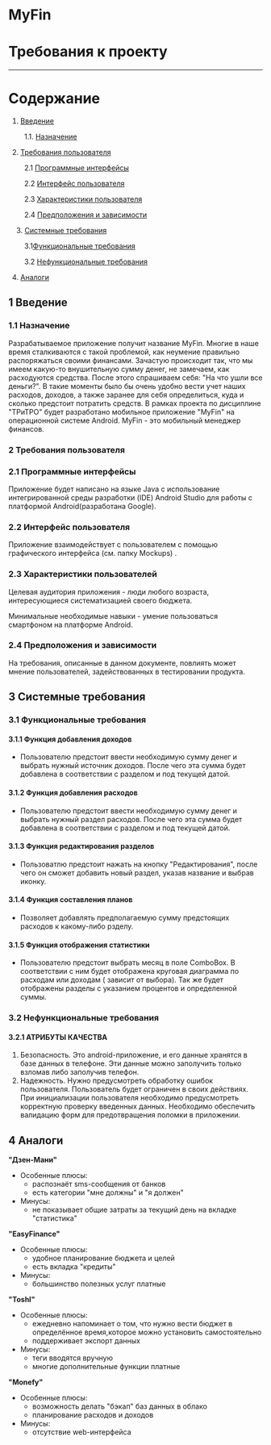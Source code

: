 # MyFin 
# Требования к проекту

---

# Содержание

1. [Введение](#1)

        1.1. [Назначение](#1.1)

2. [Требования пользователя](#2)

        2.1 [Программные интерфейсы](#2.1)

        2.2 [Интерфейс пользователя](#2.2)

        2.3 [Характеристики пользователя](#2.3)

        2.4 [Предположения и зависимости](#2.4)

      3. [Системные требования](#3)

        3.1[Функциональные требования](#3.1)

        3.2 [Нефункциональные требования](#3.2) 
     

4. [Аналоги](#4)

## 1 Введение <a name="1"></a>

### 1.1 Назначение  <a name="1.1"></a>

Разрабатываемое приложение получит название MyFin.
Многие в наше время сталкиваются с такой проблемой, как неумение правильно распоряжаться своими финансами.
Зачастую происходит так, что мы имеем какую-то внушительную сумму денег, не замечаем, как расходуются средства. После этого спрашиваем себя: "На что ушли все деньги?". В такие моменты было бы очень удобно вести учет наших расходов, доходов, а также заранее для себя определиться, куда и сколько предстоит потратить средств.
В рамках проекта по дисциплине "ТРиТРО" будет разработано мобильное приложение "MyFin" на операционной системе Android. MyFin - это мобильный менеджер финансов. 



### 2 Требования пользователя <a name="2"></a>

### 2.1 Программные интерфейсы <a name="2.1"></a>

Приложение будет написано на языке Java с использование интегрированной среды разработки (IDE) Android Studio для работы с платформой Android(разработана Google).

### 2.2 Интерфейс пользователя <a name="2.2"></a>

Приложение взаимодействует с пользователем с помощью графического интерфейса (см. папку Mockups) .

### 2.3 Характеристики пользователей <a name="2.3"></a>
Целевая аудитория приложения - люди любого возраста, интересующиеся систематизацией своего бюджета.

Минимальные необходимые навыки - умение пользоваться смартфоном на платформе Android.

### 2.4 Предположения и зависимости <a name="2.4"></a>
 На требования, описанные в данном документе, повлиять может мнение пользователей, задействованных в тестировании продукта.

## 3 Системные требования <a name="3"></a>
### 3.1 Функциональные требования <a name="3.1"></a>

#### 3.1.1 Функция добавления доходов
* Пользователю предстоит ввести необходимую сумму денег и выбрать нужный источник доходов. После чего эта сумма будет добавлена
в соответствии с разделом и под текущей датой.

#### 3.1.2 Функция добавления расходов
* Пользователю предстоит ввести необходимую сумму денег и выбрать нужный раздел расходов. После чего эта сумма будет добавлена
в соответствии с разделом и под текущей датой.

#### 3.1.3 Функция редактирования разделов
* Пользоватлю предстоит нажать на кнопку "Редактирования", после чего он сможет добавить новый раздел, указав название и выбрав
иконку.

#### 3.1.4 Функция составления планов
* Позволяет добавлять предполагаемую сумму предстоящих расходов к какому-либо рзделу.

#### 3.1.5 Функция отображения статистики
* Пользователю предстоит выбрать месяц в поле ComboBox.
В соответствии с ним будет отображена круговая диаграмма по расходам или доходам ( зависит от выбора).
Так же будет отображены разделы с указанием процентов и определенной суммы.

### 3.2 Нефункциональные требования <a name="3.2"></a>

 #### 3.2.1 АТРИБУТЫ КАЧЕСТВА
1. Безопасность. Это android-приложение, и его данные хранятся в базе данных в телефоне. Эти данные можно заполучить только взломав
либо заполучив телефон.
2. Надежность. Нужно предусмотреть обработку ошибок пользователя. Пользователь будет ограничен в своих действиях.
При инициализации пользователя необходимо предусмотреть корректную проверку введенных данных. Необходимо обеспечить 
валидацию форм для предотвращения поломки в приложении.

## 4 Аналоги <a name="4"></a>
**"Дзен-Мани"**
* Особенные плюсы:
  + распознаёт sms-сообщения от банков
  + есть категории "мне должны" и "я должен"
* Минусы:
  - не показывает общие затраты за текущий день на вкладке "статистика"

**"EasyFinance"**
* Особенные плюсы:
  + удобное планирование бюджета и целей
  + есть вкладка "кредиты"
* Минусы:
  - большинство полезных услуг платные

**"Toshl"**
* Особенные плюсы:
  + ежедневно напоминает о том, что нужно вести бюджет в определённое время,которое можно установить самостоятельно
  + поддерживает экспорт данных
* Минусы:
  - теги вводятся вручную
  - многие дополнительные функции платные

**"Monefy"**
* Особенные плюсы:
  + возможность делать "бэкап" баз данных в облако
  + планирование расходов и доходов
* Минусы:
  - отсутствие web-интерфейса
